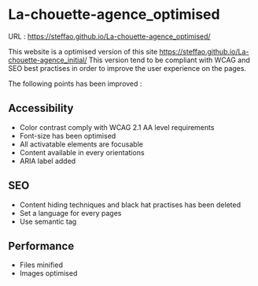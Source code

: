 # La-chouette-agence_optimised 
URL : https://steffao.github.io/La-chouette-agence_optimised/

This website is a optimised version of this site https://steffao.github.io/La-chouette-agence_initial/
This version tend to be compliant with WCAG and SEO best practises in order to improve the user experience on the pages.

The following points has been improved :

## Accessibility
- Color contrast comply with WCAG 2.1 AA level requirements
- Font-size has been optimised
- All activatable elements are focusable
- Content available in every orientations
- ARIA label added

## SEO
- Content hiding techniques and black hat practises has been deleted
- Set a language for every pages
- Use semantic tag

## Performance
- Files minified
- Images optimised
